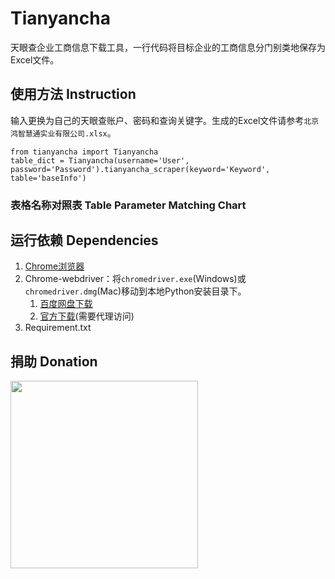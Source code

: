 # Tianyancha
天眼查企业工商信息下载工具，一行代码将目标企业的工商信息分门别类地保存为Excel文件。

## 使用方法 Instruction
输入更换为自己的天眼查账户、密码和查询关键字。生成的Excel文件请参考`北京鸿智慧通实业有限公司.xlsx`。
    
    from tianyancha import Tianyancha
    table_dict = Tianyancha(username='User', password='Password').tianyancha_scraper(keyword='Keyword', table='baseInfo')

<!--- ![demo](https://user-images.githubusercontent.com/10396208/40413412-5875fa46-5ea8-11e8-975a-546290cb746c.gif) -->

### 表格名称对照表 Table Parameter Matching Chart


## 运行依赖 Dependencies
1. [Chrome浏览器](https://www.google.com/chrome/)
2. Chrome-webdriver：将`chromedriver.exe`(Windows)或`chromedriver.dmg`(Mac)移动到本地Python安装目录下。
    1. [百度网盘下载](https://pan.baidu.com/s/1zMSlbRtL6RHhJdp0NL0bcg)
    2. [官方下载](https://sites.google.com/a/chromium.org/chromedriver/downloads)(需要代理访问)
3. Requirement.txt

## 捐助 Donation
<img src="https://user-images.githubusercontent.com/10396208/49501270-6dcd4580-f8ad-11e8-89c9-ff30922df917.jpg" width="300" height="300" />
<!--- Alipay
<img src="https://user-images.githubusercontent.com/10396208/49501461-e03e2580-f8ad-11e8-8c21-3cb9b71cb18a.jpg" width="300" />
-->


